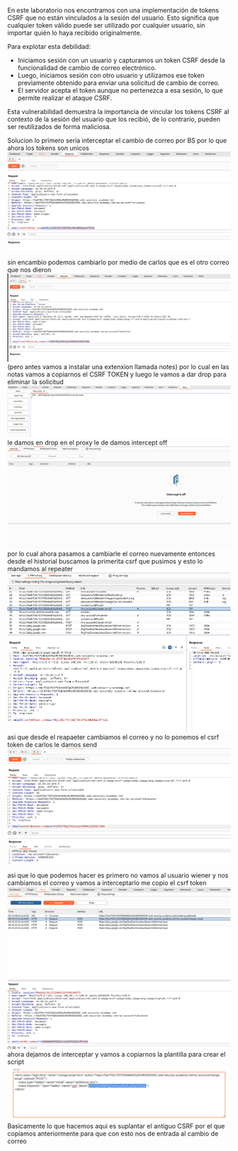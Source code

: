 En este laboratorio nos encontramos con una implementación de tokens CSRF que no están vinculados a la sesión del usuario. Esto significa que cualquier token válido puede ser utilizado por cualquier usuario, sin importar quién lo haya recibido originalmente.

Para explotar esta debilidad:

- Iniciamos sesión con un usuario y capturamos un token CSRF desde la funcionalidad de cambio de correo electrónico.
- Luego, iniciamos sesión con otro usuario y utilizamos ese token previamente obtenido para enviar una solicitud de cambio de correo.
- El servidor acepta el token aunque no pertenezca a esa sesión, lo que permite realizar el ataque CSRF.

Esta vulnerabilidad demuestra la importancia de vincular los tokens CSRF al contexto de la sesión del usuario que los recibió, de lo contrario, pueden ser reutilizados de forma maliciosa.

Solucion
lo primero seria interceptar el cambio de correo por BS por lo que ahora los tokens son unicos
![Pasted_image_20250722215152.png](Imagenes/Pasted_image_20250722215152.png)

sin encambio podemos cambiarlo por medio de carlos que es el otro correo que nos dieron
![Pasted_image_20250722215609.png](Imagenes/Pasted_image_20250722215609.png)
(pero antes vamos a instalar una extenxion llamada notes)
por lo cual en las notas vamos a copiarnos el CSRF TOKEN  y luego le vamos a dar drop para eliminar la solicitud
![Pasted_image_20250722215816.png](Imagenes/Pasted_image_20250722215816.png)
le damos en drop en el proxy le de damos intercept off
![Pasted_image_20250722215937.png](Imagenes/Pasted_image_20250722215937.png)
por lo cual ahora pasamos a cambiarle el correo nuevamente
entonces desde el historial buscamos la primerita csrf que pusimos y esto lo mandamos al repeater
![Pasted_image_20250722220454.png](Imagenes/Pasted_image_20250722220454.png)
asi que desde el reapaeter cambiamos el correo y no lo ponemos el csrf token de carlos le damos send
![Pasted_image_20250722220710.png](Imagenes/Pasted_image_20250722220710.png)

asi que lo que podemos hacer es primero no vamos al usuario wiener y nos cambiamos el correo y vamos a interceptarlo
me copio el csrf token
![Pasted_image_20250722221101.png](Imagenes/Pasted_image_20250722221101.png)
ahora dejamos de interceptar y vamos a copiarnos la plantilla para crear el script
![Pasted_image_20250722221631.png](Imagenes/Pasted_image_20250722221631.png)
Basicamente lo que hacemos aqui es suplantar el antiguo CSRF por el que copiamos anteriormente para que con esto nos de entrada al cambio de correo

<form class="login-form" name="change-email-form" action="https://0a4700c703792b9e805a354800920091.web-security-academy.net/my-account/change-email" method="POST">
    <input type="hidden" name="email" value="se@tenso.com">
    <input required="" type="hidden" name="csrf" value="QUAQNuWkPQZwhhcos5kUFzZGpi3Yte0n">
</form>

<script>
    document.forms[0].submit();
</script>




